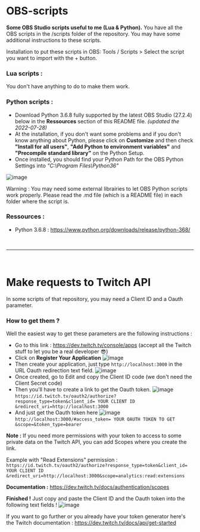 # OBS-scripts
**Some OBS Studio scripts useful to me (Lua &amp; Python).**
You have all the OBS scripts in the /scripts folder of the repository. You may have some additional instructions to these scripts.

Installation to put these scripts in OBS: Tools / Scripts > Select the script you want to import with the + button.

### Lua scripts :
You don't have anything to do to make them work.

### Python scripts :
- Download Python 3.6.8 fully supported by the latest OBS Studio (27.2.4) below in the **Ressources** section of this README file. *(updated the 2022-07-28)*
- At the installation, if you don't want some problems and if you don't know anything about Python, please click on **Customize** and then check **"Install for all users"**, **"Add Python to environment variables"** and **"Precompile standard library"** on the Python Setup.
- Once installed, you should find your Python Path for the OBS Python Settings into *"C:\Program Files\Python36"*

![image](https://user-images.githubusercontent.com/49253492/181560527-8a00e625-d07b-4370-bb35-4b789040da82.png)

Warning : You may need some external librairies to let OBS Python scripts work properly. Please read the .md file (which is a README file) in each folder where the script is.

### Ressources :
- Python 3.6.8 : https://www.python.org/downloads/release/python-368/

<br/>

---

<br/>

# Make requests to Twitch API

In some scripts of that repository, you may need a Client ID and a Oauth parameter.

### How to get them ?

Well the easiest way to get these parameters are the following instructions :
- Go to this link : https://dev.twitch.tv/console/apps (accept all the Twitch stuff to let you be a real developer 😎)
- Click on **Register Your Application**
![image](https://user-images.githubusercontent.com/49253492/181560828-0f693d78-ffcc-490d-a9a6-e52ef4e677d6.png)
- Then create your application, just type `http://localhost:3000` in the URL Oauth redirection text field.
![image](https://user-images.githubusercontent.com/49253492/181560916-b1c89865-10fe-408f-a3e4-f739db82757f.png)
- Once created, go to Edit and copy the Client ID code (we don't need the Client Secret code)
- Then you'll have to create a link to get the Oauth token.
![image](https://user-images.githubusercontent.com/49253492/181565602-eeb6f214-d810-4fc3-906e-e5eeb18947af.png)
`https://id.twitch.tv/oauth2/authorize?response_type=token&client_id= YOUR CLIENT ID &redirect_uri=http://localhost:3000`
- And just get the Oauth token here
![image](https://user-images.githubusercontent.com/49253492/181567452-906d1aa0-a58a-4461-9739-f134e684ab16.png)
`http://localhost:3000/#access_token= YOUR OAUTH TOKEN TO GET &scope=&token_type=bearer`

**Note :** If you need more permissions with your token to access to some private data on the Twitch API, you can add Scopes where you create the link.

Example with "Read Extensions" permission : `https://id.twitch.tv/oauth2/authorize?response_type=token&client_id= YOUR CLIENT ID &redirect_uri=http://localhost:3000&scope=analytics:read:extensions`

**Documentation :** https://dev.twitch.tv/docs/authentication/scopes

**Finished !** Just copy and paste the Client ID and the Oauth token into the following text fields !
![image](https://user-images.githubusercontent.com/49253492/181570386-597cfaa2-65b4-4834-8ad3-3d1a5956a02d.png)



If you want to go further or you already have your token generator here's the Twitch documentation : https://dev.twitch.tv/docs/api/get-started
